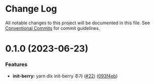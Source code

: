 # Change Log

All notable changes to this project will be documented in this file.
See [Conventional Commits](https://conventionalcommits.org) for commit guidelines.

# 0.1.0 (2023-06-23)


### Features

* **init-berry:** yarn dlx init-berry 추가 ([#22](https://github.com/divopsor/divops-packages/issues/22)) ([093f4eb](https://github.com/divopsor/divops-packages/commit/093f4ebbba4e6d0953293a4b07cbc66de8d7ea0b))

